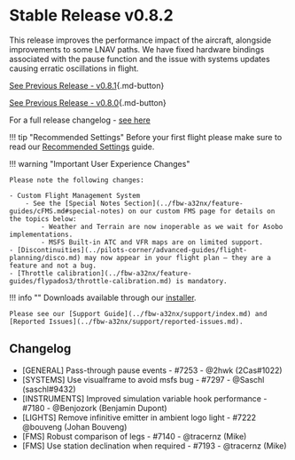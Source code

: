 # Stable Release v0.8.2

This release improves the performance impact of the aircraft, alongside improvements to some LNAV paths. We have fixed hardware bindings associated with the pause function and the issue with systems updates causing erratic oscillations in flight.

[See Previous Release - v0.8.1](v081.md){.md-button}

[See Previous Release - v0.8.0](v080.md){.md-button}

For a full release changelog - [see here](#changelog)

!!! tip "Recommended Settings"
    Before your first flight please make sure to read our [Recommended Settings](../fbw-a32nx/settings.md) guide.

!!! warning "Important User Experience Changes"

    Please note the following changes:

    - Custom Flight Management System
        - See the [Special Notes Section](../fbw-a32nx/feature-guides/cFMS.md#special-notes) on our custom FMS page for details on the topics below:
            - Weather and Terrain are now inoperable as we wait for Asobo implementations.
            - MSFS Built-in ATC and VFR maps are on limited support.
    - [Discontinuities](../pilots-corner/advanced-guides/flight-planning/disco.md) may now appear in your flight plan — they are a feature and not a bug.
    - [Throttle calibration](../fbw-a32nx/feature-guides/flypados3/throttle-calibration.md) is mandatory.

!!! info ""
    Downloads available through our [installer](../fbw-a32nx/installation.md).

    Please see our [Support Guide](../fbw-a32nx/support/index.md) and [Reported Issues](../fbw-a32nx/support/reported-issues.md).

## Changelog

- [GENERAL] Pass-through pause events - #7253 - @2hwk (2Cas#1022)
- [SYSTEMS] Use visualframe to avoid msfs bug - #7297 - @Saschl (saschl#9432)
- [INSTRUMENTS] Improved simulation variable hook performance - #7180 - @Benjozork (Benjamin Dupont)
- [LIGHTS] Remove infinitive emitter in ambient logo light - #7222 @bouveng (Johan Bouveng)
- [FMS] Robust comparison of legs - #7140 - @tracernz (Mike)
- [FMS] Use station declination when required - #7193 - @tracernz (Mike)
